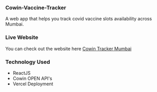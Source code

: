 ### Cowin-Vaccine-Tracker

A web app that helps you track covid vaccine slots availability across Mumbai.

### Live Website
You can check out the website here [Cowin Tracker Mumbai](https://appointment-helper.vercel.app/)

### Technology Used
- ReactJS
- Cowin OPEN API's
- Vercel Deployment
